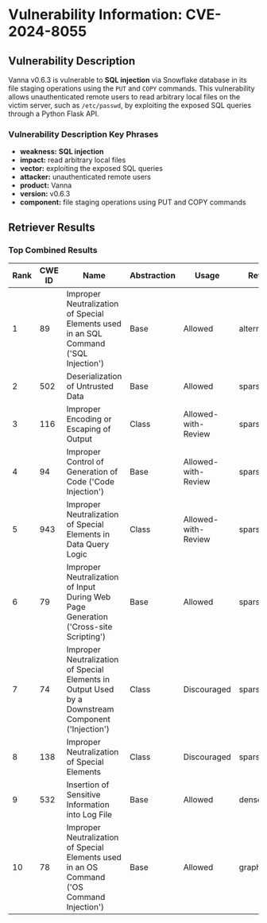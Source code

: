 # Vulnerability Information: CVE-2024-8055

## Vulnerability Description
Vanna v0.6.3 is vulnerable to **SQL injection** via Snowflake database in its file staging operations using the `PUT` and `COPY` commands. This vulnerability allows unauthenticated remote users to read arbitrary local files on the victim server, such as `/etc/passwd`, by exploiting the exposed SQL queries through a Python Flask API.

### Vulnerability Description Key Phrases
- **weakness:** **SQL injection**
- **impact:** read arbitrary local files
- **vector:** exploiting the exposed SQL queries
- **attacker:** unauthenticated remote users
- **product:** Vanna
- **version:** v0.6.3
- **component:** file staging operations using PUT and COPY commands

## Retriever Results

### Top Combined Results

| Rank | CWE ID | Name | Abstraction | Usage  | Retrievers | Individual Scores |
|------|--------|------|-------------|-------|------------|-------------------|
| 1 | 89 | Improper Neutralization of Special Elements used in an SQL Command ('SQL Injection') | Base | Allowed | alternate_terms | 1.000 |
| 2 | 502 | Deserialization of Untrusted Data | Base | Allowed | sparse | 0.270 |
| 3 | 116 | Improper Encoding or Escaping of Output | Class | Allowed-with-Review | sparse | 0.248 |
| 4 | 94 | Improper Control of Generation of Code ('Code Injection') | Base | Allowed-with-Review | sparse | 0.246 |
| 5 | 943 | Improper Neutralization of Special Elements in Data Query Logic | Class | Allowed-with-Review | sparse | 0.242 |
| 6 | 79 | Improper Neutralization of Input During Web Page Generation ('Cross-site Scripting') | Base | Allowed | sparse | 0.241 |
| 7 | 74 | Improper Neutralization of Special Elements in Output Used by a Downstream Component ('Injection') | Class | Discouraged | sparse | 0.238 |
| 8 | 138 | Improper Neutralization of Special Elements | Class | Discouraged | sparse | 0.237 |
| 9 | 532 | Insertion of Sensitive Information into Log File | Base | Allowed | dense | 0.560 |
| 10 | 78 | Improper Neutralization of Special Elements used in an OS Command ('OS Command Injection') | Base | Allowed | graph | 0.002 |


